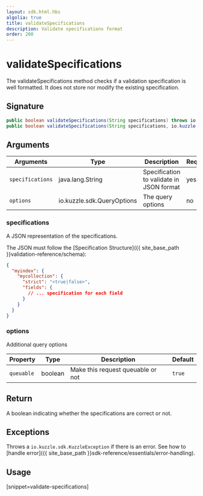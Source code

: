 ```yaml
---
layout: sdk.html.hbs
algolia: true
title: validateSpecifications
description: Validate specifications format
order: 200
---
```


# validateSpecifications

The validateSpecifications method checks if a validation specification is well formatted. It does not store nor modify the existing specification.  

## Signature

```java
public boolean validateSpecifications(String specifications) throws io.kuzzle.sdk.BadRequestException, io.kuzzle.sdk.ForbiddenException, io.kuzzle.sdk.GatewayTimeoutException, io.kuzzle.sdk.InternalException, io.kuzzle.sdk.ServiceUnavailableException;
public boolean validateSpecifications(String specifications, io.kuzzle.sdk.QueryOptions options) throws io.kuzzle.sdk.BadRequestException, io.kuzzle.sdk.ForbiddenException, io.kuzzle.sdk.GatewayTimeoutException, io.kuzzle.sdk.InternalException, io.kuzzle.sdk.ServiceUnavailableException;
```

## Arguments

| Arguments    | Type    | Description | Required
|--------------|---------|-------------|----------
| `specifications` | java.lang.String | Specification to validate in JSON format | yes  |
| `options` | io.kuzzle.sdk.QueryOptions | The query options | no       |

### **specifications**

A JSON representation of the specifications.  

The JSON must follow the [Specification Structure]({{ site_base_path }}validation-reference/schema):

```json
{
  "myindex": {
    "mycollection": {
      "strict": "<true|false>",
      "fields": {
        // ... specification for each field
      }
    }
  }
}
```

### **options**

Additional query options

| Property   | Type    | Description                       | Default |
| ---------- | ------- | --------------------------------- | ------- |
| `queuable` | boolean | Make this request queuable or not | `true`  |

## Return

A boolean indicating whether the specifications are correct or not.

## Exceptions

Throws a `io.kuzzle.sdk.KuzzleException` if there is an error. See how to [handle error]({{ site_base_path }}sdk-reference/essentials/error-handling).

## Usage

[snippet=validate-specifications]
